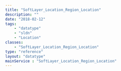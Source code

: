 ```yaml
---
title: "SoftLayer_Location_Region_Location"
description: ""
date: "2018-02-12"
tags:
    - "datatype"
    - "sldn"
    - "Location"
classes:
    - "SoftLayer_Location_Region_Location"
type: "reference"
layout: "datatype"
mainService : "SoftLayer_Location_Region_Location"
---
```

